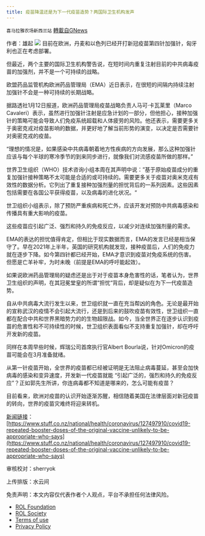 ```yaml
---
title: 疫苗降温还是为下一代疫苗造势？两国际卫生机构发声
---
```

`喜马拉雅农场新西兰站` [轉載自GNews](https://gnews.org/zh-hans/1866000/)

作者：雄起
![](https://assets.gnews.org/wp-content/uploads/2022/01/酷翻组1-18.png)
目前在欧洲，丹麦和以色列已经开打新冠疫苗第四针加强针，匈牙利也正在考虑部署。

但最近，两个主要的国际卫生机构警告说，在短时间内重复注射目前的中共病毒疫苗的加强剂，并不是一个可持续的战略。

欧盟药品监管机构欧洲药品管理局（EMA）近日表示，在很短的间隔内持续注射加强针不会是一种可持续的长期战略。

据路透社1月12日报道，欧洲药品管理局疫苗战略负责人马可·卡瓦莱里（Marco Cavaleri）表示，虽然进行加强针注射是应急计划的一部分，但他担心，接种加强针的策略可能会导致人们免疫系统超载和人体疲劳的风险。他还表示，需要更多关于奥密克戎对疫苗影响的数据，并更好地了解当前形势的演变，以决定是否需要针对奥密克戎的疫苗。

“理想的情况是，如果感染中共病毒朝着地方性疾病的方向发展，那么这种加强针应该与每个半球的寒冷季节的到来同步进行，就像我们对流感疫苗所做的那样。”

世界卫生组织（WHO）技术咨询小组本周在其声明中说：”基于原始疫苗成分的重复加强针接种策略不太可能是合适的或可持续的。需要更多关于疫苗对奥米克戎有效性的数据分析。它列出了重复接种加强剂量的担忧背后的一系列因素。这些因素包括需要在各国公平获得疫苗，以及病毒的进化状况。“

世卫组织小组表示，除了预防严重疾病和死亡外，应该开发对预防中共病毒感染和传播具有重大影响的疫苗。

这些疫苗应引起广泛、强烈和持久的免疫反应，以减少对连续加强剂量的需求。

EMA的表达的担忧值得肯定，但相比于现实数据而言，EMA的发言已经是相当保守了。早在2021年上半年，英国的研究机构就发现，接种疫苗后，人们的免疫力就在逐步下降。如今第四针都已经开始，EMA才意识到疫苗对免疫系统的伤害。但愿是亡羊补牢，为时未晚（前提是EMA的呼吁能起效）。

如果说欧洲药品管理局的疑虑还是出于对于疫苗本身危害性的话，笔者认为，世界卫生组织的声明，在其冠冕堂皇的所谓“担忧“背后，却是疑似在为下一代疫苗造势。

自从中共病毒大流行发生以来，世卫组织就一直在充当帮凶的角色。无论是最开始的宣称武汉的疫情不会引起大流行，还是到后来的鼓吹疫苗有效性，世卫组织一直都在配合中共和世界黑暗势力的的生物超限战。如今，当全世界正在逐步认识到疫苗的危害性和不可持续性的时候，世卫组织表面看似不支持重复加强针，却在呼吁开发新的疫苗。

同样在本周早些时候，辉瑞公司首席执行官Albert Bourla说，针对Omicron的疫苗可能会在3月准备就绪。

从第一针疫苗开始，全世界的疫苗都已经被证明是无法阻止病毒蔓延，甚至会加快病毒的感染和变异速度，开发新一代疫苗就能 “引起广泛的，强烈和持久的免疫反应”？正如郭先生所讲，你连病毒都不知道是哪来的，怎么可能有疫苗？

目前看来，欧洲对疫苗的认识开始逐渐苏醒，相信随着美国在法律层面对新冠疫苗的转向，世界的疫苗灾难终将迎来转机。

[新闻链接](https://www.stuff.co.nz/national/health/coronavirus/127497910/covid19-repeated-booster-doses-of-the-original-vaccine-unlikely-to-be-appropriate-who-says)：[https://www.stuff.co.nz/national/health/coronavirus/127497910/covid19-repeated-booster-doses-of-the-original-vaccine-unlikely-to-be-appropriate-who-says](https://www.stuff.co.nz/national/health/coronavirus/127497910/covid19-repeated-booster-doses-of-the-original-vaccine-unlikely-to-be-appropriate-who-says)

审核校对：sherryok

上传排版：水云间

 

免责声明：本文内容仅代表作者个人观点，平台不承担任何法律风险。

- [ROL Foundation](https://rolfoundation.org/)
- [ROL Society](https://rolsociety.org/)
- [Terms of use](https://gnews.org/terms-of-use-3/)
- [Privacy Policy](https://gnews.org/privacy-policy/)
